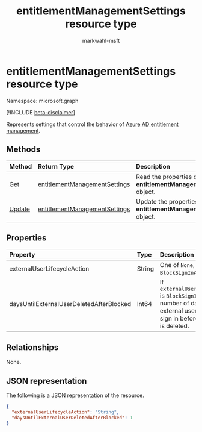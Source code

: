 ﻿---
title: "entitlementManagementSettings resource type"
description: "Represents tenant-wide settings for Azure AD entitlement management."
localization_priority: Normal
author: "markwahl-msft"
ms.prod: "microsoft-identity-platform"
doc_type: "resourcePageType"
---

# entitlementManagementSettings resource type

Namespace: microsoft.graph

[!INCLUDE [beta-disclaimer](../../includes/beta-disclaimer.md)]

Represents settings that control the behavior of [Azure AD entitlement management](entitlementmanagement-root.md).

## Methods

| Method                                                   | Return Type                                                       | Description                                                           |
| :------------------------------------------------------- | :---------------------------------------------------------------- | :-------------------------------------------------------------------- |
| [Get](../api/entitlementmanagementsettings-get.md)       | [entitlementManagementSettings](entitlementmanagementsettings.md) | Read the properties of an **entitlementManagementSettings** object.   |
| [Update](../api/entitlementmanagementsettings-update.md) | [entitlementManagementSettings](entitlementmanagementsettings.md) | Update the properties of an **entitlementManagementSettings** object. |

## Properties

| Property                                 | Type   | Description                                                                                                                                                    |
| :--------------------------------------- | :----- | :------------------------------------------------------------------------------------------------------------------------------------------------------------- |
| externalUserLifecycleAction              | String | One of `None`, `BlockSignIn`, or `BlockSignInAndDelete`.                                                                                                       |
| daysUntilExternalUserDeletedAfterBlocked | Int64  | If `externalUserLifecycleAction` is `BlockSignInAndDelete`, the number of days after an external user is blocked from sign in before their account is deleted. |

## Relationships

None.

## JSON representation

The following is a JSON representation of the resource.

<!-- {
  "blockType": "resource",
  "optionalProperties": [

  ],
  "@odata.type": "microsoft.graph.entitlementManagementSettings",
  "baseType": "",
  "keyProperty": ""
}-->

```json
{
  "externalUserLifecycleAction": "String",
  "daysUntilExternalUserDeletedAfterBlocked": 1
}
```

<!-- uuid: 16cd6b66-4b1a-43a1-adaf-3a886856ed98
2019-02-04 14:57:30 UTC -->

<!-- {
  "type": "#page.annotation",
  "description": "entitlementManagementSettings resource",
  "keywords": "",
  "section": "documentation",
  "tocPath": ""
}-->
